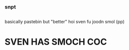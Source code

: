 ### snpt
##
basically pastebin but "better"
hoi sven
fu joodn smol (pp)
<h1>SVEN HAS SMOCH COC</h1>

